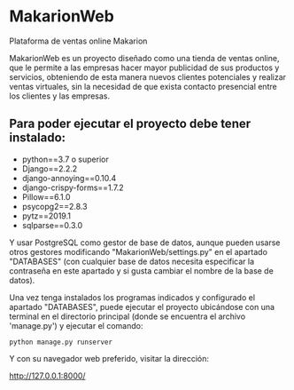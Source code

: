 # MakarionWeb
Plataforma de ventas online Makarion

MakarionWeb es un proyecto diseñado como una tienda de ventas online, que le permite a las empresas hacer mayor publicidad
de sus productos y servicios, obteniendo de esta manera nuevos clientes potenciales y realizar ventas virtuales,
sin la necesidad de que exista contacto presencial entre los clientes y las empresas.

## Para poder ejecutar el proyecto debe tener instalado:

* python==3.7 o superior
* Django==2.2.2
* django-annoying==0.10.4
* django-crispy-forms==1.7.2
* Pillow==6.1.0
* psycopg2==2.8.3
* pytz==2019.1
* sqlparse==0.3.0

Y usar PostgreSQL como gestor de base de datos, aunque pueden usarse otros gestores modificando "MakarionWeb/settings.py"
en el apartado "DATABASES" (con cualquier base de datos necesita especificar la contraseña en este apartado y si gusta cambiar
el nombre de la base de datos).

Una vez tenga instalados los programas indicados y configurado el apartado "DATABASES", puede ejecutar el proyecto ubicándose
con una terminal en el directorio principal (donde se encuentra el archivo 'manage.py') y ejecutar el comando:

```
python manage.py runserver
```

Y con su navegador web preferido, visitar la dirección:

http://127.0.0.1:8000/
